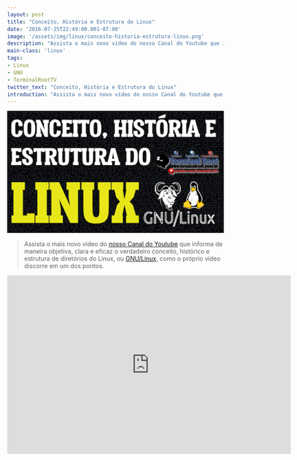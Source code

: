 ```yaml
---
layout: post
title: "Conceito, História e Estrutura do Linux"
date: '2016-07-25T22:49:00.001-07:00'
image: '/assets/img/linux/conceito-historia-estrutura-linux.png'
description: "Assista o mais novo vídeo do nosso Canal do Youtube que informa de maneira objetiva."
main-class: 'linux'
tags:
- Linux
- GNU
- TerminalRootTV
twitter_text: "Conceito, História e Estrutura do Linux"
introduction: "Assista o mais novo vídeo do nosso Canal do Youtube que informa de maneira objetiva."
---
```

![Blog Linux](/assets/img/linux/conceito-historia-estrutura-linux.png "Blog Linux")

> Assista o mais novo vídeo do [nosso Canal do Youtube](https://www.youtube.com/TerminalRootTV) que informa de maneira objetiva, clara e eficaz o verdadeiro conceito, histórico e estrutura de diretórios do Linux, ou [GNU/Linux](https://cse.google.com.br/cse/publicurl?cx=004473188612396442360:qs2ekmnkweq&q=linux), como o próprio vídeo discorre em um dos pontos.

<iframe allowfullscreen="" frameborder="0" height="415" src="https://www.youtube.com/embed/zqxqvkoRsTw" width="660"></iframe>
